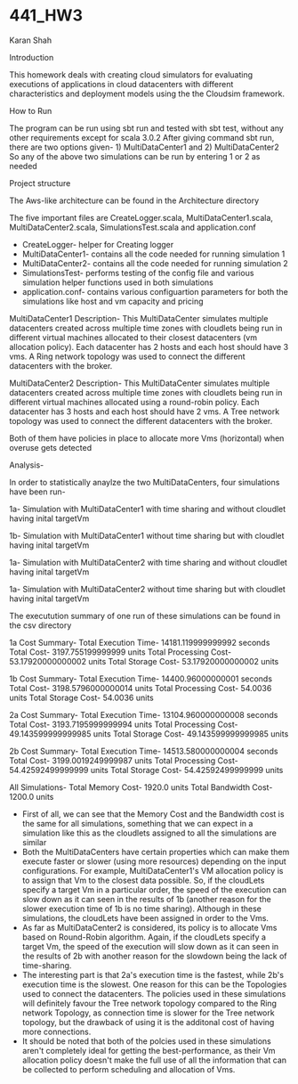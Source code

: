 # 441_HW3 
Karan Shah

Introduction

This homework deals with creating cloud simulators for evaluating executions of applications in cloud datacenters with different characteristics and deployment models using the the Cloudsim framework.

How to Run

The program can be run using sbt run and tested with sbt test, without any other requirements except for scala 3.0.2
After giving command sbt run, there are two options given- 1) MultiDataCenter1 and 2) MultiDataCenter2
So any of the above two simulations can be run by entering 1 or 2 as needed

Project structure

The Aws-like architecture can be found in the Architecture directory

The five important files are CreateLogger.scala, MultiDataCenter1.scala, MultiDataCenter2.scala, SimulationsTest.scala and application.conf

- CreateLogger- helper for Creating logger
- MultiDataCenter1- contains all the code needed for running simulation 1
- MultiDataCenter2- contains all the code needed for running simulation 2
- SimulationsTest- performs testing of the config file and various simulation helper functions used in both simulations
- application.conf- contains various configuartion parameters for both the simulations like host and vm capacity and pricing

MultiDataCenter1 Description- This MultiDataCenter simulates multiple datacenters created across multiple time zones with cloudlets being run in different virtual machines allocated to their closest datacenters (vm allocation policy). Each datacenter has 2 hosts and each host should have 3 vms. A Ring network topology was used to connect the different datacenters with the broker.

MultiDataCenter2 Description- This MultiDataCenter simulates multiple datacenters created across multiple time zones with cloudlets being run in different virtual machines allocated using a round-robin policy. Each datacenter has 3 hosts and each host should have 2 vms. A Tree network topology was used to connect the different datacenters with the broker.

Both of them have policies in place to allocate more Vms (horizontal) when overuse gets detected

Analysis-

In order to statistically anaylze the two MultiDataCenters, four simulations have been run-

1a- Simulation with MultiDataCenter1 with time sharing and without cloudlet having inital targetVm

1b- Simulation with MultiDataCenter1 without time sharing but with cloudlet having inital targetVm

1a- Simulation with MultiDataCenter2 with time sharing and without cloudlet having inital targetVm

1a- Simulation with MultiDataCenter2 without time sharing but with cloudlet having inital targetVm

The executution summary of one run of these simulations can be found in the csv directory

1a Cost Summary- 
Total Execution Time- 14181.119999999992 seconds
Total Cost- 3197.755199999999 units
Total Processing Cost- 53.17920000000002 units
Total Storage Cost- 53.17920000000002 units

1b Cost Summary- 
Total Execution Time- 14400.96000000001 seconds
Total Cost- 3198.5796000000014 units
Total Processing Cost- 54.0036 units
Total Storage Cost- 54.0036 units

2a Cost Summary- 
Total Execution Time- 13104.960000000008 seconds
Total Cost- 3193.7195999999994 units
Total Processing Cost- 49.143599999999985 units
Total Storage Cost- 49.143599999999985 units

2b Cost Summary- 
Total Execution Time- 14513.580000000004 seconds
Total Cost- 3199.0019249999987 units
Total Processing Cost- 54.42592499999999 units
Total Storage Cost- 54.42592499999999 units

All Simulations-
Total Memory Cost- 1920.0 units
Total Bandwidth Cost- 1200.0 units

- First of all, we can see that the Memory Cost and the Bandwidth cost is the same for all simulations, something that we can expect in a simulation like this as the cloudlets assigned to all the simulations are similar
- Both the MultiDataCenters have certain properties which can make them execute faster or slower (using more resources) depending on the input configurations. For example, MultiDataCenter1's VM allocation policy is to assign that Vm to the closest data possible. So, if the cloudLets specify a target Vm in a particular order, the speed of the execution can slow down as it can seen in the results of 1b (another reason for the slower execution time of 1b is no time sharing). Although in these simulations, the cloudLets have been assigned in order to the Vms.
- As far as MultiDataCenter2 is considered, its policy is to allocate Vms based on Round-Robin algorithm. Again, if the cloudLets specify a target Vm, the speed of the execution will slow down as it can seen in the results of 2b with another reason for the slowdown being the lack of time-sharing.
- The interesting part is that 2a's execution time is the fastest, while 2b's execution time is the slowest. One reason for this can be the Topologies used to connect the datacenters. The policies used in these simulations will definitely favour the Tree network topology compared to the Ring network Topology, as connection time is slower for the Tree network topology, but the drawback of using it is the additonal cost of having more connections.
- It should be noted that both of the polcies used in these simulations aren't completely ideal for getting the best-performance, as their Vm allocation policy doesn't make the full use of all the information that can be collected to perform scheduling and allocation of Vms. 















